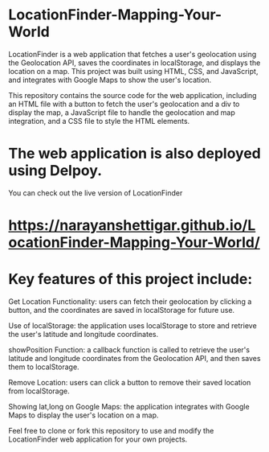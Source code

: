 # LocationFinder-Mapping-Your-World

LocationFinder is a web application that fetches a user's geolocation using the Geolocation API, saves the coordinates in localStorage, and displays the location on a map. This project was built using HTML, CSS, and JavaScript, and integrates with Google Maps to show the user's location.

This repository contains the source code for the web application, including an HTML file with a button to fetch the user's geolocation and a div to display the map, a JavaScript file to handle the geolocation and map integration, and a CSS file to style the HTML elements.

# The web application is also deployed using Delpoy. 
You can check out the live version of LocationFinder
# https://narayanshettigar.github.io/LocationFinder-Mapping-Your-World/

# Key features of this project include:

Get Location Functionality: users can fetch their geolocation by clicking a button, and the coordinates are saved in localStorage for future use.

Use of localStorage: the application uses localStorage to store and retrieve the user's latitude and longitude coordinates.

showPosition Function: a callback function is called to retrieve the user's latitude and longitude coordinates from the Geolocation API, and then saves them to localStorage.

Remove Location: users can click a button to remove their saved location from localStorage.

Showing lat,long on Google Maps: the application integrates with Google Maps to display the user's location on a map.

Feel free to clone or fork this repository to use and modify the LocationFinder web application for your own projects.
